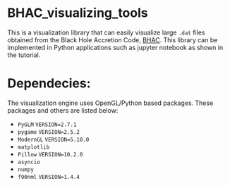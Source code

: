 # BHAC_visualizing_tools

This is a visualization library that can easily visualize large `.dat` files obtained from the Black Hole Accretion Code, [BHAC](https://bhac.science). This library can be implemented in Python applications such as jupyter notebook as shown in the tutorial.

# Dependecies:
The visualization engine uses OpenGL/Python based packages. These packages and others are listed below:

- `PyGLM`        `VERSION=2.7.1`
- `pygame`       `VERSION=2.5.2`
- `ModernGL`     `VERSION=5.10.0`
- `matplotlib` 
- `Pillow`          `VERSION=10.2.0`
- `asyncio`   
- `numpy`    
- `f90nml`       `VERSION=1.4.4`
